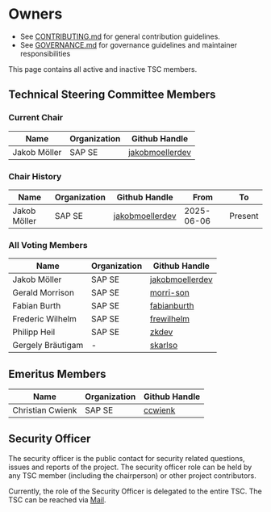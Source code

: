 # Owners

- See [CONTRIBUTING.md](https://github.com/open-component-model/.github/blob/main/CONTRIBUTING.md) for general contribution guidelines.
- See [GOVERNANCE.md](./GOVERNANCE.md) for governance guidelines and maintainer responsibilities

This page contains all active and inactive TSC members.

## Technical Steering Committee Members

### Current Chair

| Name         | Organization | Github Handle                                         |
|--------------|--------------|-------------------------------------------------------|
| Jakob Möller | SAP SE       | [jakobmoellerdev](https://github.com/jakobmoellerdev) |

### Chair History

| Name         | Organization | Github Handle                                         | From       | To      |
|--------------|--------------|-------------------------------------------------------|------------|---------|
| Jakob Möller | SAP SE       | [jakobmoellerdev](https://github.com/jakobmoellerdev) | 2025-06-06 | Present |

### All Voting Members

| Name              | Organization | Github Handle                                         |
|-------------------|--------------|-------------------------------------------------------|
| Jakob Möller      | SAP SE       | [jakobmoellerdev](https://github.com/jakobmoellerdev) |
| Gerald Morrison   | SAP SE       | [morri-son](https://github.com/morri-son)             |
| Fabian Burth      | SAP SE       | [fabianburth](https://github.com/fabianburth)         |
| Frederic Wilhelm  | SAP SE       | [frewilhelm](https://github.com/frewilhelm)           |
| Philipp Heil      | SAP SE       | [zkdev](https://github.com/zkdev)                     |
| Gergely Bräutigam | -            | [skarlso](https://github.com/skarlso)                 |

## Emeritus Members

| Name             | Organization | Github Handle                         |
|------------------|--------------|---------------------------------------|
| Christian Cwienk | SAP SE       | [ccwienk](https://github.com/ccwienk) |

## Security Officer

The security officer is the public contact for security related questions, issues and reports of the project. The security officer role can be held by any TSC member (including the chairperson) or other project contributors.

Currently, the role of the Security Officer is delegated to the entire TSC. The TSC can be reached via [Mail](mailto:open-component-model-tsc@lists.neonephos.org).
